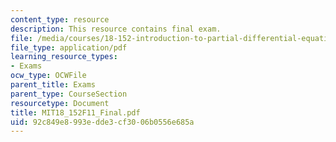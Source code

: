 ```yaml
---
content_type: resource
description: This resource contains final exam.
file: /media/courses/18-152-introduction-to-partial-differential-equations-fall-2011/92c849e8993edde3cf3006b0556e685a_MIT18_152F11_Final.pdf
file_type: application/pdf
learning_resource_types:
- Exams
ocw_type: OCWFile
parent_title: Exams
parent_type: CourseSection
resourcetype: Document
title: MIT18_152F11_Final.pdf
uid: 92c849e8-993e-dde3-cf30-06b0556e685a
---
```

